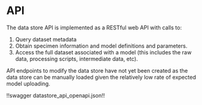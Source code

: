 # API

The data store API is implemented as a RESTful web API with calls to:

1. Query dataset metadata
1. Obtain specimen information and model definitions and parameters.
1. Access the full dataset associated with a model (this includes the raw data, processing scripts, intermediate data, etc).

API endpoints to modify the data store have not yet been created as the data store can be manually loaded given the relatively low rate of expected model uploading.

!!swagger datastore_api_openapi.json!!
